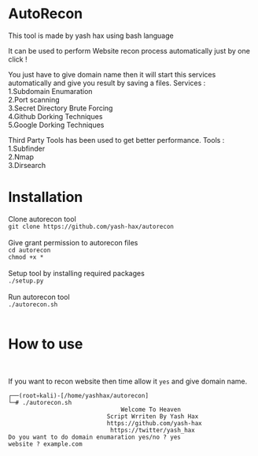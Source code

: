 # AutoRecon
This tool is made by yash hax using bash language                                                                                                                                     
                                                                                                                                                                                   
It can be used to perform Website recon process automatically just by one click !                                                                                                             
                                                                                                                                                                                 
You just have to give domain name then it will start this services automatically and give you result by saving a files.                                                                                                                                                                                                                                                  Services :                                                                                                                                                                         
1.Subdomain Enumaration                                                                                                                                                             
2.Port scanning                                                                                                                                                            
3.Secret Directory Brute Forcing                                                                                                                                                   
4.Github Dorking Techniques                                                                                                                                                         
5.Google Dorking Techniques                                                                                                                                                         
                                                                                                                                                                                   
Third Party Tools has been used to get better performance.                                                                                                                                                                                                                                                                                                              Tools :                                                                                                                                                                             
1.Subfinder                                                                                                                                                                         
2.Nmap                                                                                                                                                                             
3.Dirsearch                                                                                                                                                                         
# Installation
Clone autorecon tool<br>
`git clone https://github.com/yash-hax/autorecon`<br><br>
Give grant permission to autorecon files<br>
`cd autorecon`<br>
`chmod +x *`<br><br>
Setup tool by installing required packages<br>
`./setup.py`<br><br>
Run autorecon tool<br>
`./autorecon.sh`<br><br>

# How to use
<br>

If you want to recon website then time allow it `yes` and give domain name.

```
┌──(root💀kali)-[/home/yashhax/autorecon]
└─# ./autorecon.sh
                                Welcome To Heaven
                            Script Wrriten By Yash Hax
                            https://github.com/yash-hax
                             https://twitter/yash_hax
Do you want to do domain enumaration yes/no ? yes
website ? example.com

